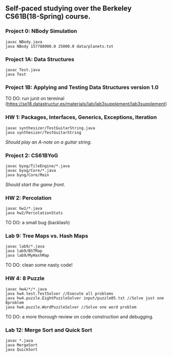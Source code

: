 ## Self-paced studying over the Berkeley CS61B(18-Spring) course.


### Project 0: NBody Simulation

```
javac NBody.java 
java NBody 157788000.0 25000.0 data/planets.txt
```

### Project 1A: Data Structures

```
javac Test.java
java Test
```

### Project 1B: Applying and Testing Data Structures version 1.0

TO DO: run junit on terminal (https://sp18.datastructur.es/materials/lab/lab3supplement/lab3supplement)


### HW 1: Packages, Interfaces, Generics, Exceptions, Iteration

```
javac synthesizer/TestGuitarString.java 
java synthesizer/TestGuitarString
```
*Should play an A-note on a guitar string.*

### Project 2: CS61BYoG

```
javac byog/TileEngine/*.java
javac byog/Core/*.java
java byog/Core/Main
```
*Should start the game front.*

### HW 2: Percolation

```
javac hw2/*.java
java hw2/PercolationStats
```
TO DO: a small bug (backlash)

### Lab 9: Tree Maps vs. Hash Maps

```
javac lab9/*.java
java lab9/BSTMap 
java lab9/MyHashMap
```
TO DO: clean some nasty code!

### HW 4: 8 Puzzle

```
javac hw4/*/*.java
java hw4.test.TestSolver //Execute all problems 
java hw4.puzzle.EightPuzzleSolver input/puzzle05.txt //Solve just one 8problem
java hw4.puzzle.WordPuzzleSolver //Solve one word problem
```

TO DO: a more thorough review on code construction and debugging.

### Lab 12: Merge Sort and Quick Sort

```
javac *.java
java MergeSort
java QuickSort
```
